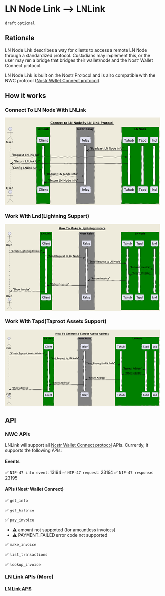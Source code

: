LN Node Link --> LNLink
======
`draft` `optional`

## Rationale
LN Node Link describes a way for clients to access a remote LN Node  through a standardized protocol. Custodians may implement this, or the user may run a bridge that bridges their wallet/node and the Nostr Wallet Connect protocol.

LN Node Link is built on the Nostr Protocol and is also compatible with the NWC protocol ([Nostr Wallet Connect protocol](https://github.com/nostr-protocol/nips/blob/master/47.md)).

## How it works
### Connect To LN Node With LNLink
![image](./images/Tahub.png)

### Work With Lnd(Lightning Support)
![image](./images/Lnd.png)

### Work With Tapd(Taproot Assets Support)
![image](./images/Tapd.png)

## API

### NWC APIs 
LNLink will support all [Nostr Wallet Connect protocol](https://github.com/nostr-protocol/nips/blob/master/47.md) APIs. Currently, it supports the following APIs:

#### Events
✅ `NIP-47 info event`: 13194
✅ `NIP-47 request`: 23194
✅ `NIP-47 response`: 23195

#### APIs (Nostr Wallet Connect)

✅ `get_info`

✅ `get_balance`

✅ `pay_invoice`
- ⚠️ amount not supported (for amountless invoices)
- ⚠️ PAYMENT_FAILED error code not supported

✅ `make_invoice`

✅ `list_transactions`

✅ `lookup_invoice`


### LN Link APIs (More)
#### [LN Link APIS](./APIS.md)
